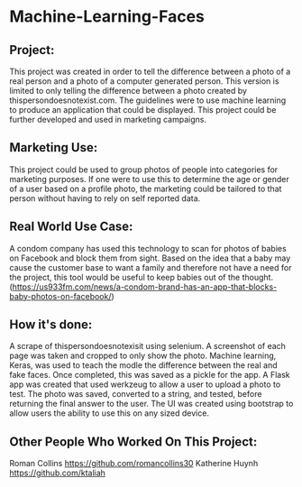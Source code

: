 # Machine-Learning-Faces

## Project:
This project was created in order to tell the difference between a photo of a real person and a photo of a computer generated person. This version is limited to only telling the difference between a photo created by thispersondoesnotexist.com. The guidelines were to use machine learning to produce an application that could be displayed. This project could be further developed and used in marketing campaigns. 

## Marketing Use:
This project could be used to group photos of people into categories for marketing purposes. If one were to use this to determine the age or gender of a user based on a profile photo, the marketing could be tailored to that person without having to rely on self reported data. 

## Real World Use Case:
A condom company has used this technology to scan for photos of babies on Facebook and block them from sight. Based on the idea that a baby may cause the customer base to want a family and therefore not have a need for the project, this tool would be useful to keep babies out of the thought. (https://us933fm.com/news/a-condom-brand-has-an-app-that-blocks-baby-photos-on-facebook/)

## How it's done:
A scrape of thispersondoesnotexisit using selenium. A screenshot of each page was taken and cropped to only show the photo.
Machine learning, Keras, was used to teach the modle the difference between the real and fake faces. Once completed, this was saved as a pickle for the app.
A Flask app was created that used werkzeug to allow a user to upload a photo to test. The photo was saved, converted to a string, and tested, before returning the final answer to the user.
The UI was created using bootstrap to allow users the ability to use this on any sized device.

## Other People Who Worked On This Project:
Roman Collins https://github.com/romancollins30
Katherine Huynh https://github.com/ktaliah
